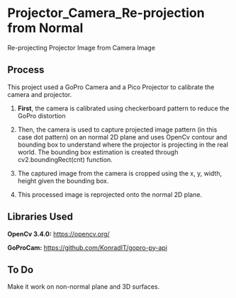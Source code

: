 # Projector_Camera_Re-projection from Normal
Re-projecting Projector Image from Camera Image

## Process
This project used a GoPro Camera and a Pico Projector to calibrate the camera and projector. <p>
1. **First**, the camera is calibrated using checkerboard pattern to reduce the GoPro distortion <p>
2. Then, the camera is used to capture projected image pattern (in this case dot pattern) on an normal 2D plane and uses OpenCv contour and bounding box to understand where the projector is projecting in the real world. The bounding box estimation is created through cv2.boundingRect(cnt) function. <p>
3. The captured image from the camera is cropped using the x, y, width, height given the bounding box. <p>
4. This processed image is reprojected onto the normal 2D plane.

## Libraries Used
**OpenCv 3.4.0:** https://opencv.org/ <p>
**GoProCam:** https://github.com/KonradIT/gopro-py-api

## To Do
Make it work on non-normal plane and 3D surfaces.
